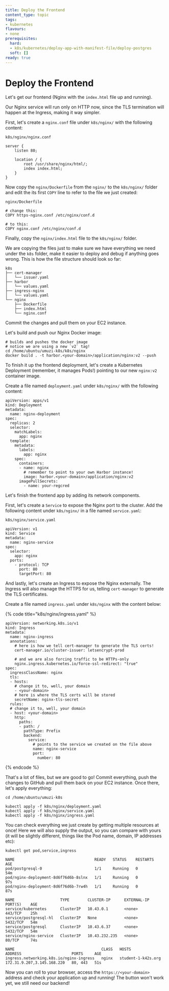 ```yaml
---
title: Deploy the Frontend
content_type: topic
tags: 
- kubernetes
flavours:
- none
prerequisites:
  hard: 
  - k8s/kubernetes/deploy-app-with-manifest-file/deploy-postgres
  soft: []
ready: true
---
```


# Deploy the Frontend

Let's get our frontend (Nginx with the `index.html` file up and running).

Our Nginx service will run only on HTTP now, since the TLS termination will happen at the Ingress, making it way simpler.

First, let's create a `nginx.conf` file under `k8s/nginx/` with the following content:

`k8s/nginx/nginx.conf`
```properties
server {
    listen 80;
    
    location / {
        root /usr/share/nginx/html/;
        index index.html;
    }
}
```


Now copy the `nginx/Dockerfile` from the `nginx/` to the `k8s/nginx/` folder and edit the its first `COPY` line to refer to the file we just created:

`nginx/Dockerfile`
```
# change this:
COPY https-nginx.conf /etc/nginx/conf.d

# to this:
COPY nginx.conf /etc/nginx/conf.d
```

Finally, copy the `nginx/index.html` file to the `k8s/nginx/` folder.

We are copying the files just to make sure we have everything we need under the `k8s` folder, make it easier to deploy and debug if anything goes wrong. This is how the file structure should look so far:

```
k8s
├── cert-manager
│   └── issuer.yaml
├── harbor
│   └── values.yaml
├── ingress-nginx
│   └── values.yaml
└── nginx
    ├── Dockerfile
    ├── index.html
    └── nginx.conf
```

Commit the changes and pull them on your EC2 instance.

Let's build and push our Nginx Docker image:

```
# builds and pushes the docker image
# notice we are using a new `v2` tag!
cd /home/ubuntu/umuzi-k8s/k8s/nginx
docker build . -t harbor.<your-domain>/application/nginx:v2 --push
```

To finish it up the frontend deployment, let's create a Kubernetes Deployment (remember, it manages Pods!) pointing to our new `nginx:v2` container image.

Create a file named `deployment.yaml` under `k8s/nginx/` with the following content:

```
apiVersion: apps/v1
kind: Deployment
metadata:
  name: nginx-deployment
spec:
  replicas: 2
  selector:
    matchLabels:
      app: nginx
  template:
    metadata:
      labels:
        app: nginx
    spec:
      containers:
      - name: nginx
        # remember to point to your own Harbor instance!
        image: harbor.<your-domain>/application/nginx:v2
      imagePullSecrets:
        - name: your-regcred
```

Let's finish the frontend app by adding its network components.

First, let's create a `Service` to expose the Nginx port to the cluster. Add the following content under `k8s/nginx/` in a file named `service.yaml`:

`k8s/nginx/service.yaml`
```
apiVersion: v1
kind: Service
metadata:
  name: nginx-service
spec:
  selector:
    app: nginx
  ports:
    - protocol: TCP
      port: 80
      targetPort: 80
```

And lastly, let's create an Ingress to expose the Nginx externally. The Ingress will also manage the HTTPS for us, telling `cert-manager` to generate the TLS certificates.

Create a file named `ingress.yaml` under `k8s/nginx` with the content below:

{% code title="k8s/nginx/ingress.yaml" %}
```
apiVersion: networking.k8s.io/v1
kind: Ingress
metadata:
  name: nginx-ingress
  annotations:
    # here is how we tell cert-manager to generate the TLS certs!
    cert-manager.io/cluster-issuer: letsencrypt-prod
    
    # and we are also forcing traffic to be HTTPs-only
    nginx.ingress.kubernetes.io/force-ssl-redirect: "true"
spec:
  ingressClassName: nginx
  tls:
  - hosts:
    # change it to, well, your domain
    - <your-domain>
    # here is where the TLS certs will be stored
    secretName: nginx-tls-secret
  rules:
  # change it to, well, your domain
  - host: <your-domain>
    http:
      paths:
      - path: /
        pathType: Prefix
        backend:
          service:
            # points to the service we created on the file above
            name: nginx-service
            port:
              number: 80
```
{% endcode %}

That's a lot of files, but we are good to go! Commit everything, push the changes to GitHub and pull them back on your EC2 instance. Once there, let's apply everything:

```
cd /home/ubuntu/umuzi-k8s

kubectl apply -f k8s/nginx/deployment.yaml
kubectl apply -f k8s/nginx/service.yaml
kubectl apply -f k8s/nginx/ingress.yaml
```

You can check everything we just create by getting multiple resources at once! Here we will also supply the output, so you can compare with yours (it will be slightly different, things like the Pod name, domain, IP addresses etc):

```
kubectl get pod,service,ingress

NAME                                   READY   STATUS    RESTARTS   AGE
pod/postgresql-0                       1/1     Running   0          54m
pod/nginx-deployment-8d6f76d6b-8slnx   1/1     Running   0          97s
pod/nginx-deployment-8d6f76d6b-7rw4h   1/1     Running   0          87s

NAME                    TYPE        CLUSTER-IP      EXTERNAL-IP   PORT(S)    AGE
service/kubernetes      ClusterIP   10.43.0.1       <none>        443/TCP    25h
service/postgresql-hl   ClusterIP   None            <none>        5432/TCP   54m
service/postgresql      ClusterIP   10.43.6.37      <none>        5432/TCP   54m
service/nginx-service   ClusterIP   10.43.232.235   <none>        80/TCP     74s

NAME                                      CLASS   HOSTS                ADDRESS                      PORTS     AGE
ingress.networking.k8s.io/nginx-ingress   nginx   student-1-k42s.org   172.31.9.207,3.145.168.220   80, 443   51s
```

Now you can roll to your browser, access the `https://<your-domain>` address and check your application up and running! The button won't work yet, we still need our backend!
